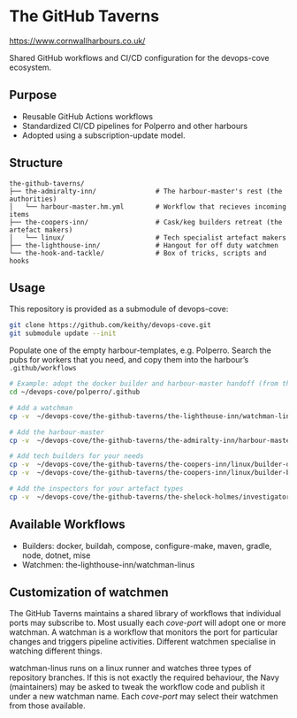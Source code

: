 # The GitHub Taverns

https://www.cornwallharbours.co.uk/

Shared GitHub workflows and CI/CD configuration for the devops-cove ecosystem.

## Purpose
- Reusable GitHub Actions workflows
- Standardized CI/CD pipelines for Polperro and other harbours
- Adopted using a subscription-update model.

## Structure

```
the-github-taverns/
├── the-admiralty-inn/               # The harbour-master's rest (the authorities)
│   └── harbour-master.hm.yml        # Workflow that recieves incoming items
├── the-coopers-inn/                 # Cask/keg builders retreat (the artefact makers)
│   └── linux/                       # Tech specialist artefact makers
├── the-lighthouse-inn/              # Hangout for off duty watchmen
└── the-hook-and-tackle/             # Box of tricks, scripts and hooks
```

## Usage

This repository is provided as a submodule of devops-cove:

```bash
git clone https://github.com/keithy/devops-cove.git 
git submodule update --init
```

Populate one of the empty harbour-templates, e.g. Polperro.
Search the pubs for workers that you need, and copy them into the harbour’s `.github/workflows`

```bash
# Example: adopt the docker builder and harbour-master handoff (from the-github-taverns)
cd ~/devops-cove/polperro/.github

# Add a watchman
cp -v  ~/devops-cove/the-github-taverns/the-lighthouse-inn/watchman-linus.hm.yml workflows

# Add the harbour-master
cp -v  ~/devops-cove/the-github-taverns/the-admiralty-inn/harbour-master.hm.yml workflows

# Add tech builders for your needs
cp -v  ~/devops-cove/the-github-taverns/the-coopers-inn/linux/builder-docker.hm.yml  workflows
cp -v  ~/devops-cove/the-github-taverns/the-coopers-inn/linux/builder-buildah.hm.yml workflows

# Add the inspectors for your artefact types
cp -v  ~/devops-cove/the-github-taverns/the-shelock-holmes/investigator-keg.hm.yml workflows
```

## Available Workflows
- Builders: docker, buildah, compose, configure-make, maven, gradle, node, dotnet, mise
- Watchmen: the-lighthouse-inn/watchman-linus

## Customization of watchmen

The GitHub Taverns maintains a shared library of workflows that individual ports may subscribe to. 
Most usually each *cove-port* will adopt one or more watchman. A watchman is a workflow that monitors the port
for particular changes and triggers pipeline activities. Different watchmen specialise in watching different things.

watchman-linus runs on a linux runner and watches three types of repository branches. If this is not exactly the
required behaviour, the Navy (maintainers) may be asked to tweak the workflow code and publish it under a
new watchman name. Each *cove-port* may select their watchmen from those available.
